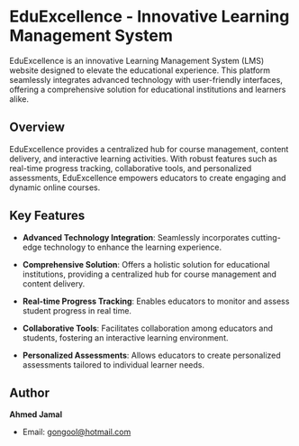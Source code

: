 # EduExcellence - Innovative Learning Management System

EduExcellence is an innovative Learning Management System (LMS) website designed to elevate the educational experience. This platform seamlessly integrates advanced technology with user-friendly interfaces, offering a comprehensive solution for educational institutions and learners alike.

## Overview

EduExcellence provides a centralized hub for course management, content delivery, and interactive learning activities. With robust features such as real-time progress tracking, collaborative tools, and personalized assessments, EduExcellence empowers educators to create engaging and dynamic online courses.

## Key Features

- **Advanced Technology Integration**: Seamlessly incorporates cutting-edge technology to enhance the learning experience.
  
- **Comprehensive Solution**: Offers a holistic solution for educational institutions, providing a centralized hub for course management and content delivery.

- **Real-time Progress Tracking**: Enables educators to monitor and assess student progress in real time.

- **Collaborative Tools**: Facilitates collaboration among educators and students, fostering an interactive learning environment.

- **Personalized Assessments**: Allows educators to create personalized assessments tailored to individual learner needs.

## Author

**Ahmed Jamal**

- Email: gongool@hotmail.com